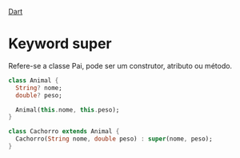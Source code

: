 [Dart](https://github.com/leofds/flutter-class/blob/master/dart/README.md)

# Keyword super

Refere-se a classe Pai, pode ser um construtor, atributo ou método.

```dart
class Animal {
  String? nome;
  double? peso;

  Animal(this.nome, this.peso);
}
```

```dart
class Cachorro extends Animal {
  Cachorro(String nome, double peso) : super(nome, peso);
}
```
